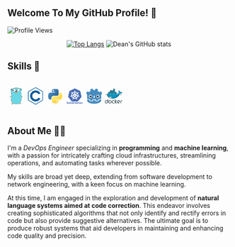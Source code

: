 ## Welcome To My GitHub Profile! 👋 
![Profile Views](https://komarev.com/ghpvc/?username=DeanHnter)

<div align="center">

[![Top Langs](https://github-readme-stats-sigma-five.vercel.app/api/top-langs/?username=DeanHnter&layout=compact&langs_count=16&theme=merko)](https://github.com/DeanHnter/github-readme-stats)
![Dean's GitHub stats](https://github-readme-stats-sigma-five.vercel.app/api?username=DeanHnter&show_icons=true&theme=merko&include_all_commits=true&count_private=true&hide=issues)

</div>

## Skills 🚀

<div style="display: inline_block"><br>
  <img align="center" alt="GoLang" src="https://raw.githubusercontent.com/devicons/devicon/master/icons/go/go-original.svg" height="40" width="40">
  <img align="center" alt="C" src="https://raw.githubusercontent.com/devicons/devicon/master/icons/c/c-line.svg" height="40" width="40">
  <img align="center" alt="Python" src="https://raw.githubusercontent.com/devicons/devicon/master/icons/python/python-original.svg" height="40" width="40">
  <img align="center" alt="Kubernetes" src="https://raw.githubusercontent.com/devicons/devicon/master/icons/kubernetes/kubernetes-plain-wordmark.svg" height="40" width="40">
  <img align="center" alt="Godot Engine" src="https://raw.githubusercontent.com/devicons/devicon/master/icons//godot/godot-original.svg" height="40" width="40">
  <img align="center" alt="Docker" src="https://raw.githubusercontent.com/devicons/devicon/master/icons/docker/docker-original-wordmark.svg" height="40" width="40">
</div>

<br>

## About Me 🕴🏻

I'm a *DevOps Engineer* specializing in **programming** and **machine learning**, with a passion for intricately crafting cloud infrastructures, streamlining operations, and automating tasks wherever possible. 

My skills are broad yet deep, extending from software development to network engineering, with a keen focus on machine learning.

At this time, I am engaged in the exploration and development of **natural language systems aimed at code correction**. This endeavor involves creating sophisticated algorithms that not only identify and rectify errors in code but also provide suggestive alternatives. The ultimate goal is to produce robust systems that aid developers in maintaining and enhancing code quality and precision.
